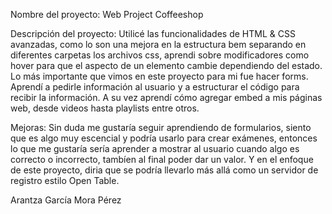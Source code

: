 Nombre del proyecto: Web Project Coffeeshop

Descripción del proyecto:
Utilicé las funcionalidades de HTML & CSS avanzadas, como lo son una mejora en la estructura bem separando en diferentes carpetas los archivos css, aprendi sobre modificadores como hover para que el aspecto de un elemento cambie dependiendo del estado. Lo más importante que vimos en este proyecto para mi fue hacer forms. Aprendí a pedirle información al usuario y a estructurar el código para recibir la información. A su vez aprendí cómo agregar embed a mis páginas web, desde videos hasta playlists entre otros.

Mejoras: Sin duda me gustaría seguir aprendiendo de formularios, siento que es algo muy escencial y podría usarlo para crear exámenes, entonces lo que me gustaría sería aprender a mostrar al usuario cuando algo es correcto o incorrecto, tambíen al final poder dar un valor. Y en el enfoque de este proyecto, diria que se podría llevarlo más allá como un servidor de registro estilo Open Table.

Arantza García Mora Pérez

